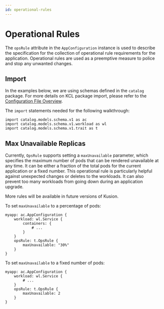 ```yaml
---
id: operational-rules
---
```


# Operational Rules

The `opsRule` attribute in the `AppConfiguration` instance is used to describe the specification for the collection of operational rule requirements for the application. Operational rules are used as a preemptive measure to police and stop any unwanted changes.

## Import

In the examples below, we are using schemas defined in the `catalog` package. For more details on KCL package import, please refer to the [Configuration File Overview](overview).

The `import` statements needed for the following walkthrough:
```
import catalog.models.schema.v1 as ac
import catalog.models.schema.v1.workload as wl
import catalog.models.schema.v1.trait as t
```

## Max Unavailable Replicas

Currently, `OpsRule` supports setting a `maxUnavailable` parameter, which specifies the maximum number of pods that can be rendered unavailable at any time. It can be either a fraction of the total pods for the current application or a fixed number. This operational rule is particularly helpful against unexpected changes or deletes to the workloads. It can also prevent too many workloads from going down during an application upgrade.

More rules will be available in future versions of Kusion.

To set `maxUnavailable` to a percentage of pods:
```
myapp: ac.AppConfiguration {
    workload: wl.Service {
        containers: {
            # ...
        }
    }
    opsRule: t.OpsRule {
        maxUnavailable: "30%"
    }
}
```

To set `maxUnavailable` to a fixed number of pods:
```
myapp: ac.AppConfiguration {
    workload: wl.Service {
        # ...
    }
    opsRule: t.OpsRule {
        maxUnavailable: 2
    }
}
```